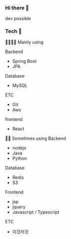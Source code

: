 ### Hi there 👋

dev possible

<!--
**namchn/namchn** is a ✨ _special_ ✨ repository because its `README.md` (this file) appears on your GitHub profile.

Here are some ideas to get you started:

- 🔭 I’m currently working on ...
- 🌱 I’m currently learning ...
- 👯 I’m looking to collaborate on ...
- 🤔 I’m looking for help with ...
- 💬 Ask me about ...
- 📫 How to reach me: ...
- 😄 Pronouns: ...
- ⚡ Fun fact: ...
-->

### Tech  👋

🔭🌱🧑‍💻 Mainly using

Backend
- Spring Boot
- JPA

Database
- MySQL

ETC
- Git
- Aws

frontend
- React


🌱👀 Sometimes using
Backend
- nodejs
- Java
- Python

Database
- Redis
- S3

Frontend
- jsp
- jquery
- Javascript / Typescript


ETC
-  이것저것

